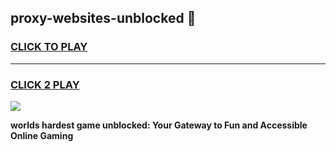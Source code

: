 
## proxy-websites-unblocked 👋
<h3>
<a href="https://premium.freeplayer.one?title=proxy-websites-unblocked&ref=14F">CLICK TO PLAY</a></h3>
<hr>

<h3>
<a href="https://premium.freeplayer.one?title=proxy-websites-unblocked&ref=14F">CLICK 2 PLAY</a>
  
</h3>

<a href="https://premium.freeplayer.one?title=proxy-websites-unblocked&ref=12F/"><img src="https://clearcache.store/games.png"></a>


**worlds hardest game unblocked: Your Gateway to Fun and Accessible Online Gaming**
